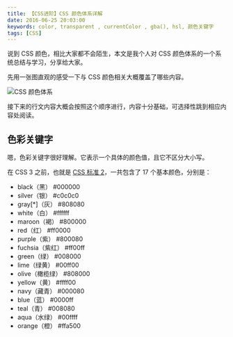 ```yaml
---
title: 【CSS进阶】CSS 颜色体系详解
date: 2016-06-25 20:03:00
keywords: color, transparent , currentColor , gba(), hsl, 颜色关键字
tags: [CSS]
---
```

说到 CSS 颜色，相比大家都不会陌生，本文是我个人对 CSS 颜色体系的一个系统总结与学习，分享给大家。

先用一张图直观的感受一下与 CSS 颜色相关大概覆盖了哪些内容。

![CSS 颜色体系](../../../../images/post/cssColorSystem/CssSystem.png)<!-- more -->

接下来的行文内容大概会按照这个顺序进行，内容十分基础，可选择性跳到相应内容处阅读。

## 色彩关键字

嗯，色彩关键字很好理解。它表示一个具体的颜色值，且它不区分大小写。

在 CSS 3 之前，也就是 [CSS 标准 2](https://www.w3.org/TR/CSS2/)，一共包含了 17 个基本颜色，分别是：
+ black（黑）	#000000
+ silver（银）	#c0c0c0
+ gray[*]（灰）	#808080
+ white（白）	#ffffff
+ maroon（褐）	#800000
+ red（红）	#ff0000
+ purple（紫）	#800080
+ fuchsia（紫红）	#ff00ff
+ green（绿）	#008000
+ lime（绿黄）	#00ff00
+ olive（橄榄绿）	#808000
+ yellow（黄）	#ffff00
+ navy（藏青）	#000080
+ blue（蓝）	#0000ff
+ teal（青）	#008080
+ aqua（水绿）	#00ffff
+ orange（橙）	#ffa500
